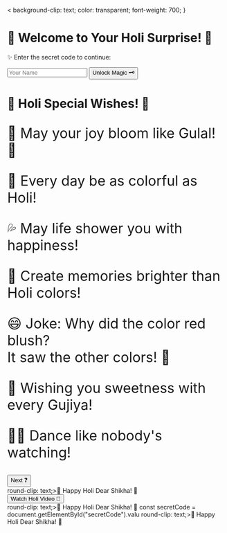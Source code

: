 <
      background-clip: text;
      color: transparent;
      font-weight: 700;
    }
  </style>
</head>
<body>

  <!-- Page 1: Secret Code -->
  <div id="page1" class="page">
    <div class="secret-box">
      <h1 class="colorful-text">🎨 Welcome to Your Holi Surprise! 💖</h1>
      <p>✨ Enter the secret code to continue:</p>
      <input type="text" id="secretCode" placeholder="Your Name">
      <button onclick="checkCode()">Unlock Magic 🗝️</button>
      <p id="error" style="color: #ff0000; display: none; font-size: 20px;">🚫 This is not for you! Chl Nikal😡</p>
    </div>
  </div>

  <!-- Page 2: Wishes -->
  <div id="page2" class="page">
    <div class="secret-box">
      <h1 class="colorful-text">🎉 Holi Special Wishes! 🎊</h1>
      <div style="font-size: 32px;">
        <p>🌸 May your joy bloom like Gulal! 🌸</p>
        <p>🌈 Every day be as colorful as Holi!</p>
        <p>💦 May life shower you with happiness!</p>
        <p>🎨 Create memories brighter than Holi colors!</p>
        <p>😄 Joke: Why did the color red blush?<br>It saw the other colors! 🤣</p>
        <p>🥟 Wishing you sweetness with every Gujiya!</p>
        <p>💃🕺 Dance like nobody's watching!</p>
      </div>
      <button onclick="showVideoPage()">Next ❓</button>
    </div>
  </div>

  <!-- Page 3: Video -->
  <div id="page3" class="page">
    <div class="secret-box">
      round-clip: text;>🎉 Happy Holi Dear Shikha! 🎨</h2>
      <div>
        <!-- Redirecting to YouTube Shorts video -->
        <button onclick="window.open('https://youtube.com/shorts/fUKpL_rPszE', '_blank')">Watch Holi Video 🎥</button>
      </div>
    </div>
  </div>

  <script>
    function checkCode() {
      const secretCode = document.getElementById("secretCode").value;
      if (secretCode.toLowerCase() === "shikha") {
        document.getElementById("page1").style.display = "none";
        document.getElementById("page2").style.display = "block";
      } else {
        document.getElementById("error").style.display = "block";
      }
    }

    function showVideoPage() {
      document.getElementById("page2").style.display = "none";
      document.getElementById("page3").style.display = "block";
    }
  </script>
</body>
</html>
round-clip: text;>🎉 Happy Holi Dear Shikha! 🎨</h2>
      const secretCode = document.getElementById("secretCode").valu     round-clip: text;>🎉 Happy Holi Dear Shikha! 🎨</h2>
  <script>     round-clip: text;>🎉 Happy Holi Dear Shikha! 🎨</h2>
  <script>
     round-clip: text;>🎉 Happy Holi Dear Shikha! 🎨</h2>
  <script>
